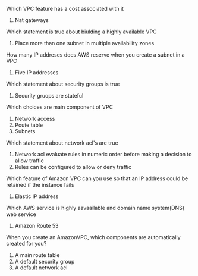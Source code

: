 Which VPC feature has a cost associated with it
1. Nat gateways

Which statement is true about biulding a highly available VPC
1. Place more than one subnet in multiple availability zones

How many IP addreses does AWS reserve when you create a subnet in a VPC
1. Five IP addresses

Which statement about security groups is true
1. Security gruops are stateful

Which choices are main component of VPC
1. Network access
2. Poute table
3. Subnets

Which statement about network acl's are true
1. Network acl evaluate rules in numeric order before making a decision to allow traffic
2. Rules can be configured to allow or deny traffic

Which feature of Amazon VPC can you use so that an IP address could be retained if the instance fails
1. Elastic IP address

Which AWS service is highly aavaailable and domain name system(DNS) web service
1. Amazon Route 53

When you create an AmazonVPC, which components are automatically created for you?
1. A main route table
2. A default security group
3. A default network acl